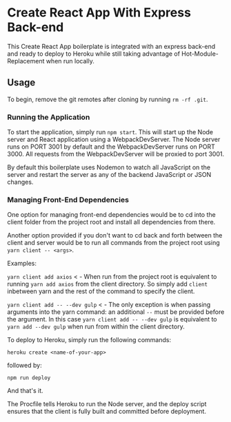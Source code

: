 # Create React App With Express Back-end

This Create React App boilerplate is integrated with an express back-end and ready to deploy to Heroku while still taking advantage of Hot-Module-Replacement when run locally.

## Usage

To begin, remove the git remotes after cloning by running `rm -rf .git`.

### Running the Application

To start the application, simply run `npm start`. This will start up the Node server and React application using a WebpackDevServer. The Node server runs on PORT 3001 by default and the WebpackDevServer runs on PORT 3000. All requests from the WebpackDevServer will be proxied to port 3001.

By default this boilerplate uses Nodemon to watch all JavaScript on the server and restart the server as any of the backend JavaScript or JSON changes.

### Managing Front-End Dependencies

One option for managing front-end dependencies would be to cd into the client folder from the project root and install all dependencies from there.

Another option provided if you don't want to cd back and forth between the client and server would be to run all commands from the project root using `yarn client -- <args>`.

Examples:

`yarn client add axios` < - When run from the project root is equivalent to running `yarn add axios` from the client directory. So simply add `client` inbetween yarn and the rest of the command to specify the client.

`yarn client add -- --dev gulp` < - The only exception is when passing arguments into the yarn command: an additional `--` must be provided before the argument. In this case `yarn client add -- --dev gulp` is equivalent to `yarn add --dev gulp` when run from within the client directory.

To deploy to Heroku, simply run the following commands:

`heroku create <name-of-your-app>` 

followed by:

`npm run deploy`

And that's it.

The Procfile tells Heroku to run the Node server, and the deploy script ensures that the client is fully built and committed before deployment.
